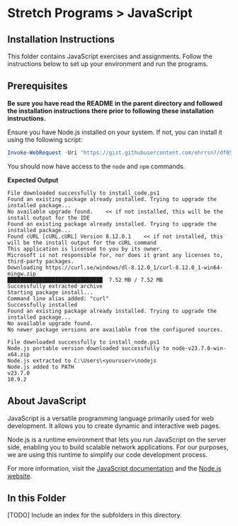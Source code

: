 # Stretch Programs > JavaScript

## Installation Instructions

This folder contains JavaScript exercises and assignments. Follow the instructions below to set up your environment and run the programs.

## Prerequisites

**Be sure you have read the README in the parent directory and followed the installation instructions there prior to following these installation instructions.**

Ensure you have Node.js installed on your system. If not, you can install it using the following script:

```Powershell
Invoke-WebRequest -Uri "https://gist.githubusercontent.com/ehrrsn7/df059e72090f5fe4fa2a48cff9f1aa8c/raw/install_node.ps1" -OutFile "install_node.ps1" -UseBasicParsing; Write-Host "File downloaded successfully to install_node.ps1"; .\install_node.ps1
```

You should now have access to the `node` and `npm` commands.

**Expected Output**
```log
File downloaded successfully to install_code.ps1
Found an existing package already installed. Trying to upgrade the installed package...
No available upgrade found.    << if not installed, this will be the install output for the IDE
Found an existing package already installed. Trying to upgrade the installed package...
Found cURL [cURL.cURL] Version 8.12.0.1    << if not installed, this will be the install output for the cURL command
This application is licensed to you by its owner.
Microsoft is not responsible for, nor does it grant any licenses to, third-party packages.
Downloading https://curl.se/windows/dl-8.12.0_1/curl-8.12.0_1-win64-mingw.zip                                                ██████████████████████████████  7.52 MB / 7.52 MB
Successfully extracted archive
Starting package install...
Command line alias added: "curl"
Successfully installed
Found an existing package already installed. Trying to upgrade the installed package...
No available upgrade found.
No newer package versions are available from the configured sources.

File downloaded successfully to install_node.ps1
Node.js portable version downloaded successfully to node-v23.7.0-win-x64.zip
Node.js extracted to C:\Users\<youruser>\nodejs
Node.js added to PATH
v23.7.0
10.9.2
```

## About JavaScript

JavaScript is a versatile programming language primarily used for web development. It allows you to create dynamic and interactive web pages.

Node.js is a runtime environment that lets you run JavaScript on the server side, enabling you to build scalable network applications. For our purposes, we are using this runtime to simplify our code development process.

For more information, visit the [JavaScript documentation](https://developer.mozilla.org/en-US/docs/Web/JavaScript) and the [Node.js website](https://nodejs.org/).

## In this Folder

[TODO] Include an index for the subfolders in this directory.
